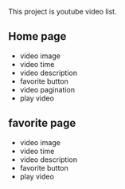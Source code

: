 This project is youtube video list.

## Home page
  * video image
  * video time
  * video description
  * favorite button
  * video pagination
  * play video

## favorite page
  * video image
  * video time
  * video description
  * favorite button
  * play video
